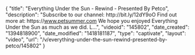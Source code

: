 {
    "title": "Everything Under the Sun - Rewind - Presented By Petco",
    "description": "Subscribe to our channel: http:\/\/bit.ly\/12dY9oO Find out more at: https:\/\/www.petsummer.com We hope you enjoyed Everything Under the Sun as much as we did. L...",
    "videoid": "145802",
    "date_created": "1394818900",
    "date_modified": "1418181187",
    "type": "captivate",
    "layout": "video",
    "url": "\/v\/everything-under-the-sun-rewind-presented-by-petco\/145802"
}
